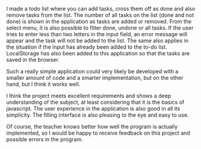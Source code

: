 I made a todo list where you can add tasks, cross them off as done and also remove tasks from the list. The number of all tasks on the list (done and not done) is shown in the application as tasks are added or removed. From the select menu, it is also possible to filter done, undone or all tasks. If the user tries to enter less than two letters in the input field, an error message will appear and the task will not be added to the list. The same also applies in the situation if the input has already been added to the to-do list. LocalStorage has also been added to this application so that the tasks are saved in the browser.

Such a really simple application could very likely be developed with a smaller amount of code and a smarter implementation, but on the other hand, but I think it works well.

I think the project meets excellent requirements and shows a deep understanding of the subject, at least considering that it is the basics of javascript. The user experience in the application is also good in all its simplicity. The filling interface is also pleasing to the eye and easy to use.

Of course, the teacher knows better how well the program is actually implemented, so I would be happy to receive feedback on this project and possible errors in the program.
